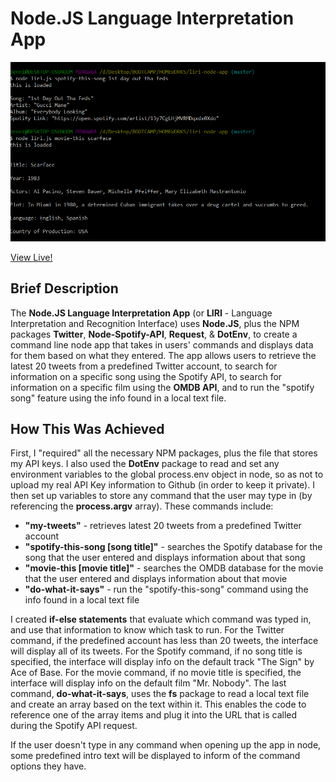 # Node.JS Language Interpretation App

![Node.JS Language Interpretation App](liri_screenshot.png)

 [View Live!](https://bereznd1.github.io/liri-node-app/liri.js) 


## Brief Description

The **Node.JS Language Interpretation App** (or **LIRI** - Language Interpretation and Recognition Interface) uses **Node.JS**, plus the NPM packages **Twitter**, **Node-Spotify-API**, **Request**, & **DotEnv**, to create a command line node app that takes in users' commands and displays data for them based on what they entered. The app allows users to retrieve the latest 20 tweets from a predefined Twitter account, to search for information on a specific song using the Spotify API, to search for information on a specific film using the **OMDB API**, and to run the "spotify song" feature using the info found in a local text file.

## How This Was Achieved
First, I "required" all the necessary NPM packages, plus the file that stores my API keys. I also used the **DotEnv** package to read and set any environment variables to the global process.env object in node, so as not to upload my real API Key information to Github (in order to keep it private). I then set up variables to store any command that the user may type in (by referencing the **process.argv** array). These commands include: 

* **"my-tweets"** - retrieves latest 20 tweets from a predefined Twitter account
* **"spotify-this-song [song title]"** - searches the Spotify database for the song that the user entered and displays information about that song
* **"movie-this [movie title]"** - searches the OMDB database for the movie that the user entered and displays information about that movie
* **"do-what-it-says"** - run the "spotify-this-song" command using the info found in a local text file

I created **if-else statements** that evaluate which command was typed in, and use that information to know which task to run. For the Twitter command, if the predefined account has less than 20 tweets, the interface will display all of its tweets. For the Spotify command, if no song title is specified, the interface will display info on the default track "The Sign" by Ace of Base. For the movie command, if no movie title is specified, the interface will display info on the default film "Mr. Nobody". The last command, **do-what-it-says**, uses the **fs** package to read a local text file and create an array based on the text within it. This enables the code to reference one of the array items and plug it into the URL that is called during the Spotify API request. 

If the user doesn't type in any command when opening up the app in node, some predefined intro text will be displayed to inform of the command options they have.
